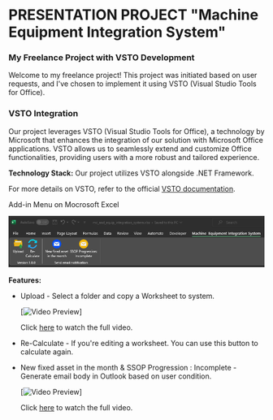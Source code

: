# PRESENTATION PROJECT "Machine Equipment Integration System"

### My Freelance Project with VSTO Development

Welcome to my freelance project! This project was initiated based on user requests, and I've chosen to implement it using VSTO (Visual Studio Tools for Office).


### VSTO Integration

Our project leverages VSTO (Visual Studio Tools for Office), a technology by Microsoft that enhances the integration of our solution with Microsoft Office applications. VSTO allows us to seamlessly extend and customize Office functionalities, providing users with a more robust and tailored experience.

**Technology Stack:** Our project utilizes VSTO alongside .NET Framework.

For more details on VSTO, refer to the official [VSTO documentation](https://learn.microsoft.com/en-us/visualstudio/vsto/office-solutions-development-overview-vsto?view=vs-2022).

Add-in Menu on Mocrosoft Excel

![My Image](images/1_ribbon.png)

**Features:**

- Upload - Select a folder and copy a Worksheet to system.

  [![Video Preview](images/Machine%20&%20Equipment%20Integration%20System%20-%20Step%201%20Upload.gif)]
  
  Click [here](https://drive.google.com/file/d/1zTLiEedxNGHMkGRO6m4c78IkjpiFwcu6/view?usp=sharing) to watch the full video.

- Re-Calculate - If you're editing a worksheet. You can use this button to calculate again.

- New fixed asset in the month & SSOP Progression : Incomplete - Generate email body in Outlook based on user condition.

  [![Video Preview](images/Machine%20&%20Equipment%20Integration%20System%20-%20Step%202%20Generate%20mail%20.gif)]
  
  Click [here](https://drive.google.com/file/d/1i-8WqcNrVd593dw5A_73c_eU_Q0DTtOT/view?usp=sharing) to watch the full video.

